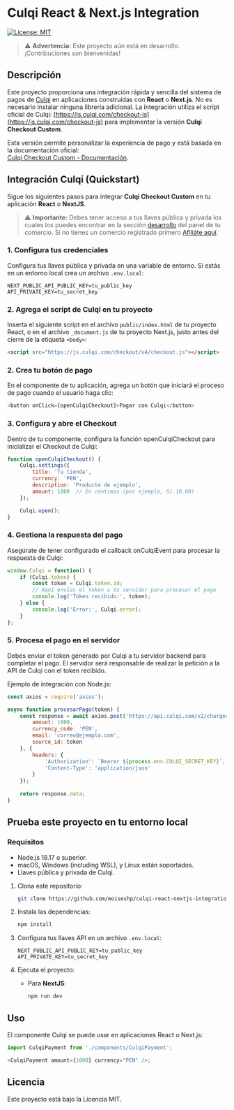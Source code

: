 # Culqi React & Next.js Integration

[![License: MIT](https://img.shields.io/badge/License-MIT-green.svg)](LICENSE)

> ⚠️ **Advertencia:** Este proyecto aún está en desarrollo. ¡Contribuciones son bienvenidas!


## Descripción

Este proyecto proporciona una integración rápida y sencilla del sistema de pagos de [Culqi](https://culqi.com) en aplicaciones construidas con **React** o **Next.js**. No es necesario instalar ninguna librería adicional. La integración utiliza el script oficial de Culqi: [https://js.culqi.com/checkout-js](https://js.culqi.com/checkout-js) para implementar la versión **Culqi Checkout Custom**.

Esta versión permite personalizar la experiencia de pago y está basada en la documentación oficial:  
[Culqi Checkout Custom - Documentación](https://docs.culqi.com/es/documentacion/checkout/v4/culqi-checkout-custom/).


## Integración Culqi (Quickstart)

Sigue los siguientes pasos para integrar **Culqi Checkout Custom** en tu aplicación **React** o **NextJS**.

> ⚠️ **Importante:** Debes tener acceso a tus llaves pública y privada los cuales los puedes encontrar en la sección [desarrollo](https://mipanel.culqi.com/development/apikeys) del panel de tu comercio. Si no tienes un comercio registrado primero [Afiliáte aquí](https://afiliate.culqi.com/online/step1).


### 1. Configura tus credenciales

Configura tus llaves pública y privada en una variable de entorno. Si estás en un entorno local crea un archivo `.env.local`:

```env
NEXT_PUBLIC_API_PUBLIC_KEY=tu_public_key
API_PRIVATE_KEY=tu_secret_key
```

### 2. Agrega el script de Culqi en tu proyecto

Inserta el siguiente script en el archivo `public/index.html` de tu proyecto React, o en el archivo `_document.js` de tu proyecto Next.js, justo antes del cierre de la etiqueta `<body>`:

```html
<script src="https://js.culqi.com/checkout/v4/checkout.js"></script>
```

### 2. Crea tu botón de pago
En el componente de tu aplicación, agrega un botón que iniciará el proceso de pago cuando el usuario haga clic:

```js
<button onClick={openCulqiCheckout}>Pagar con Culqi</button>
```

### 3. Configura y abre el Checkout
Dentro de tu componente, configura la función openCulqiCheckout para inicializar el Checkout de Culqi:

```jsx
function openCulqiCheckout() {
    Culqi.settings({
        title: 'Tu tienda',
        currency: 'PEN',
        description: 'Producto de ejemplo',
        amount: 1000  // En céntimos (por ejemplo, S/.10.00)
    });

    Culqi.open();
}
```

### 4. Gestiona la respuesta del pago
Asegúrate de tener configurado el callback onCulqiEvent para procesar la respuesta de Culqi:

```jsx
window.Culqi = function() {
    if (Culqi.token) {
        const token = Culqi.token.id;
        // Aquí envías el token a tu servidor para procesar el pago
        console.log('Token recibido:', token);
    } else {
        console.log('Error:', Culqi.error);
    }
};
```

### 5. Procesa el pago en el servidor
Debes enviar el token generado por Culqi a tu servidor backend para completar el pago. El servidor será responsable de realizar la petición a la API de Culqi con el token recibido.

Ejemplo de integración con Node.js:

```js
const axios = require('axios');

async function procesarPago(token) {
    const response = await axios.post('https://api.culqi.com/v2/charges', {
        amount: 1000,
        currency_code: 'PEN',
        email: 'correo@ejemplo.com',
        source_id: token
    }, {
        headers: {
            'Authorization': `Bearer ${process.env.CULQI_SECRET_KEY}`,
            'Content-Type': 'application/json'
        }
    });
    
    return response.data;
}
```


## Prueba este proyecto en tu entorno local

### Requisitos

- Node.js 18.17 o superior.
- macOS, Windows (including WSL), y Linux están soportados.
- Llaves pública y privada de Culqi.

1. Clona este repositorio:
    ```bash
    git clone https://github.com/moiseshp/culqi-react-nextjs-integration.git
    ```

2. Instala las dependencias:
    ```bash
    npm install
    ```

3. Configura tus llaves API en un archivo `.env.local`:
    ```env
    NEXT_PUBLIC_API_PUBLIC_KEY=tu_public_key
    API_PRIVATE_KEY=tu_secret_key
    ```

4. Ejecuta el proyecto:
    - Para **NextJS**:
      ```bash
      npm run dev
      ```

## Uso

El componente Culqi se puede usar en aplicaciones React o Next.js:

```js
import CulqiPayment from './components/CulqiPayment';

<CulqiPayment amount={1000} currency="PEN" />;
```

## Licencia

Este proyecto está bajo la Licencia MIT.